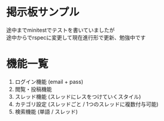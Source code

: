 # 掲示板サンプル

途中までminitestでテストを書いていましたが  
途中からでrspecに変更して現在進行形で更新、勉強中です

# 機能一覧
1. ログイン機能 (email + pass)  
2. 閲覧・投稿機能  
3. スレッド機能 (スレッドにレスをつけていくスタイル)  
4. カテゴリ設定 (スレッドごと / 1つのスレッドに複数付与可能)  
5. 検索機能 (単語 / スレッド)  

